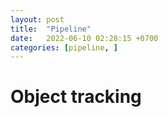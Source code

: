 ```yaml
---
layout: post
title:  "Pipeline"
date:   2022-06-10 02:28:15 +0700
categories: [pipeline, ]
---
```


# Object tracking
